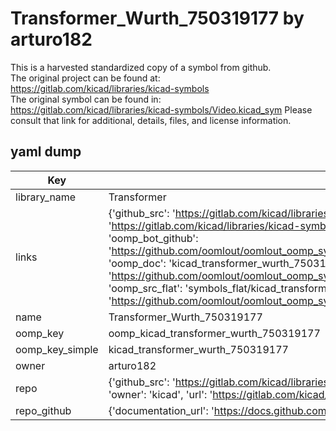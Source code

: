 # Transformer_Wurth_750319177 by arturo182  
This is a harvested standardized copy of a symbol from github.  
The original project can be found at:  
https://gitlab.com/kicad/libraries/kicad-symbols  
The original symbol can be found in:
https://gitlab.com/kicad/libraries/kicad-symbols/Video.kicad_sym
Please consult that link for additional, details, files, and license information.  
## yaml dump  
| Key | Value |  
| --- | --- |  
| library_name | Transformer |  
| links | {'github_src': 'https://gitlab.com/kicad/libraries/kicad-symbols/Video.kicad_sym', 'github_src_repo': 'https://gitlab.com/kicad/libraries/kicad-symbols', 'oomp_bot': 'kicad_transformer_wurth_750319177/working', 'oomp_bot_github': 'https://github.com/oomlout/oomlout_oomp_symbol_bot/tree/main/kicad_transformer_wurth_750319177/working', 'oomp_doc': 'kicad_transformer_wurth_750319177/working', 'oomp_doc_github': 'https://github.com/oomlout/oomlout_oomp_symbol_doc/tree/main/kicad_transformer_wurth_750319177/working', 'oomp_src_flat': 'symbols_flat/kicad_transformer_wurth_750319177/working', 'oomp_src_flat_github': 'https://github.com/oomlout/oomlout_oomp_symbol_src/tree/main/kicad_transformer_wurth_750319177/working'} |  
| name | Transformer_Wurth_750319177 |  
| oomp_key | oomp_kicad_transformer_wurth_750319177 |  
| oomp_key_simple | kicad_transformer_wurth_750319177 |  
| owner | arturo182 |  
| repo | {'github_src': 'https://gitlab.com/kicad/libraries/kicad-symbols/Video.kicad_sym', 'name': 'libraries/kicad-symbols', 'owner': 'kicad', 'url': 'https://gitlab.com/kicad/libraries/kicad-symbols'} |  
| repo_github | {'documentation_url': 'https://docs.github.com/rest/repos/repos#get-a-repository', 'message': 'Not Found'} |  

